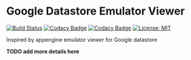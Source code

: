 # Google Datastore Emulator Viewer
[![Build Status](https://travis-ci.org/brians-bytes/emulator-datastore-viewer.svg?branch=master)](https://travis-ci.org/brians-bytes/emulator-datastore-viewer)
[![Codacy Badge](https://api.codacy.com/project/badge/Coverage/08c6041ce62e4505b6009da72d585297)](https://www.codacy.com/app/brians-tech/emulator-datastore-viewer)
[![Codacy Badge](https://api.codacy.com/project/badge/Grade/08c6041ce62e4505b6009da72d585297)](https://www.codacy.com/app/brians-tech/emulator-datastore-viewer)
[![License: MIT](https://img.shields.io/badge/License-MIT-blue.svg)](https://opensource.org/licenses/MIT)

Inspired by appengine emulator viewer for Google datastore

**TODO add more details here**
